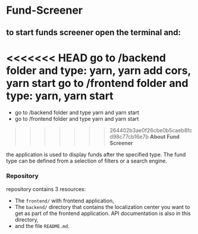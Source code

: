 # Fund-Screener

## to start funds screener open the terminal and:

<<<<<<< HEAD
go to  /backend folder and type: yarn, yarn add cors,  yarn start
go to /frontend folder and type: yarn, yarn start
=======
- go to  /backend folder and type yarn and yarn start
- go to /frontend folder and type yarn and yarn start
>>>>>>> 264402b3ae0f26cbe0b5caeb8fcd98c77cb16e7b
**About Fund Screener**

the application is used to display funds after the specified type. The fund type can be defined from a selection of filters or a search engine.
### Repository

repository contains 3 resources:
- The `frontend/` with frontend application,
- The `backend/` directory that contains the localization center you want to get as part of the frontend application. API documentation is also in this directory,
- and the file `README.md`.

